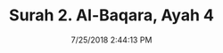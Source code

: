 ---
title       : "Surah 2. Al-Baqara, Ayah 4"
date        : 7/25/2018 2:44:13 PM
draft       : false
type        : "quran"
layout      : "compare"
BookCode    : "CMP"
SurahNumber : "2"
AyahNumber  : "4"
TotalAyah   : "286"
---